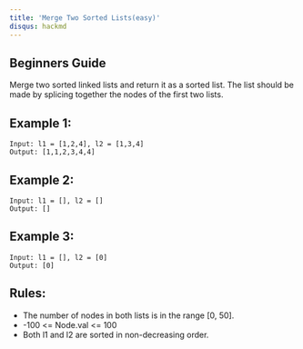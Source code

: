 ```yaml
---
title: 'Merge Two Sorted Lists(easy)'
disqus: hackmd
---
```


## Beginners Guide

Merge two sorted linked lists and return it as a sorted list. The list should be made by splicing together the nodes of the first two lists.


Example 1:
---
```go=
Input: l1 = [1,2,4], l2 = [1,3,4]
Output: [1,1,2,3,4,4]
```

Example 2:
---
```go=
Input: l1 = [], l2 = []
Output: []
```

Example 3:
---
```go=
Input: l1 = [], l2 = [0]
Output: [0]
```

Rules:
---
* The number of nodes in both lists is in the range [0, 50].
* -100 <= Node.val <= 100
* Both l1 and l2 are sorted in non-decreasing order.